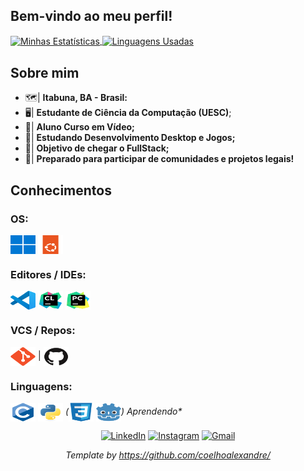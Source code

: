 ## Bem-vindo ao meu perfil!

<a href="https://github.com/ythmxz">
  <img height=160 align="center" src="https://github-readme-stats.vercel.app/api?username=ythmxz&locale=pt-br&rank_icon=github&show_icons=true&custom_title=Estatísticas&theme=github_dark&hide_border=true&number_format=short&count_private=true" alt="Minhas Estatísticas"/>
</a>
<a href="https://github.com/ythmxz">
  <img height=160 align="center" src="https://github-readme-stats.vercel.app/api/top-langs/?username=ythmxz&layout=compact&langs_count=6&hide=cmake&custom_title=Linguagens&&theme=github_dark&hide_border=true" alt="Linguagens Usadas"/>
</a>

 ## Sobre mim
- 🗺️| **Itabuna, BA - Brasil:**
- 🖥️| **Estudante de Ciência da Computação (UESC)**;
- 💾| **Aluno Curso em Vídeo;**
- 📖| **Estudando Desenvolvimento Desktop e Jogos;**
- 🎯| **Objetivo de chegar o FullStack;**
- 📌| **Preparado para participar de comunidades e projetos legais!**

## Conhecimentos

### OS:

<img align="center" alt="Windows 11" height="30" width="40" src="https://raw.githubusercontent.com/devicons/devicon/master/icons/windows11/windows11-original.svg"> <img align="center" alt="Ubuntu" height="30" width="40" src="https://raw.githubusercontent.com/devicons/devicon/master/icons/ubuntu/ubuntu-original.svg">

### Editores / IDEs:

<img align="center" alt="VS Code" height="30" width="40" src="https://raw.githubusercontent.com/devicons/devicon/master/icons/vscode/vscode-original.svg"> <img align="center" alt="CLion" height="30" width="40" src="https://raw.githubusercontent.com/devicons/devicon/master/icons/clion/clion-original.svg"> <img align="center" alt="PyCharm" height="30" width="40" src="https://raw.githubusercontent.com/devicons/devicon/master/icons/pycharm/pycharm-original.svg">

### VCS / Repos:

<img align="center" alt="Git" height="30" width="40" src="https://raw.githubusercontent.com/devicons/devicon/master/icons/git/git-original.svg"> | <img align="center" alt="github" height="30" width="40" src="https://raw.githubusercontent.com/devicons/devicon/master/icons/github/github-original.svg">

### Linguagens:

<img align="center" alt="C" height="30" width="40" src="https://raw.githubusercontent.com/devicons/devicon/master/icons/c/c-original.svg"> <img align="center" alt="Python" height="30" width="40" src="https://raw.githubusercontent.com/devicons/devicon/master/icons/python/python-original.svg"> _(<img align="center" alt="CSS" height="30" width="40" src="https://raw.githubusercontent.com/devicons/devicon/master/icons/css3/css3-original.svg"> <img align="center" alt="GDScript" height="30" width="40" src="https://raw.githubusercontent.com/devicons/devicon/master/icons/godot/godot-original.svg">) Aprendendo*_

<div align="center"> 

<a href="https://linkedin.com/in/ythmxz/" target="_blank"><img src="https://img.shields.io/badge/-LinkedIn-%230077B5?style=for-the-badge&logo=linkedin&logoColor=white" alt="LinkedIn"></a>
<a href="https://instagram.com/ythmxz/" target="_blank"><img src="https://img.shields.io/badge/-Instagram-%23E4405F?style=for-the-badge&logo=instagram&logoColor=white" alt="Instagram"></a>
<a href = "mailto:ytcarvalho14@gmail.com" target="_blank"><img src="https://img.shields.io/badge/-Gmail-critical?style=for-the-badge&logo=gmail&logoColor=white" alt="Gmail"></a>

_Template by https://github.com/coelhoalexandre/_
